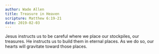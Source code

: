 ```yaml
---
author: Wade Allen
title: Treasure in Heaven
scripture: Matthew 6:19-21
date: 2019-02-03
---
```


Jesus instructs us to be careful where we place our stockpiles, our treasures. He instructs us to build them in eternal places. As we do so, our hearts will gravitate toward those places.

